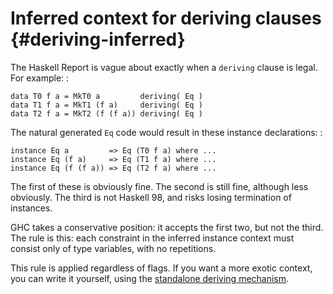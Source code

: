 Inferred context for deriving clauses {#deriving-inferred}
=====================================

The Haskell Report is vague about exactly when a `deriving` clause is
legal. For example: :

    data T0 f a = MkT0 a         deriving( Eq )
    data T1 f a = MkT1 (f a)     deriving( Eq )
    data T2 f a = MkT2 (f (f a)) deriving( Eq )

The natural generated `Eq` code would result in these instance
declarations: :

    instance Eq a         => Eq (T0 f a) where ...
    instance Eq (f a)     => Eq (T1 f a) where ...
    instance Eq (f (f a)) => Eq (T2 f a) where ...

The first of these is obviously fine. The second is still fine, although
less obviously. The third is not Haskell 98, and risks losing
termination of instances.

GHC takes a conservative position: it accepts the first two, but not the
third. The rule is this: each constraint in the inferred instance
context must consist only of type variables, with no repetitions.

This rule is applied regardless of flags. If you want a more exotic
context, you can write it yourself, using the [standalone deriving
mechanism](#stand-alone-deriving).
